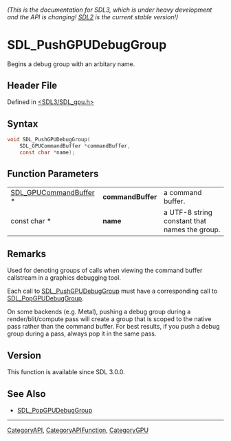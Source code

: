 ###### (This is the documentation for SDL3, which is under heavy development and the API is changing! [SDL2](https://wiki.libsdl.org/SDL2/) is the current stable version!)
# SDL_PushGPUDebugGroup

Begins a debug group with an arbitary name.

## Header File

Defined in [<SDL3/SDL_gpu.h>](https://github.com/libsdl-org/SDL/blob/main/include/SDL3/SDL_gpu.h)

## Syntax

```c
void SDL_PushGPUDebugGroup(
    SDL_GPUCommandBuffer *commandBuffer,
    const char *name);
```

## Function Parameters

|                                                |                   |                                               |
| ---------------------------------------------- | ----------------- | --------------------------------------------- |
| [SDL_GPUCommandBuffer](SDL_GPUCommandBuffer) * | **commandBuffer** | a command buffer.                             |
| const char *                                   | **name**          | a UTF-8 string constant that names the group. |

## Remarks

Used for denoting groups of calls when viewing the command buffer
callstream in a graphics debugging tool.

Each call to [SDL_PushGPUDebugGroup](SDL_PushGPUDebugGroup) must have a
corresponding call to [SDL_PopGPUDebugGroup](SDL_PopGPUDebugGroup).

On some backends (e.g. Metal), pushing a debug group during a
render/blit/compute pass will create a group that is scoped to the native
pass rather than the command buffer. For best results, if you push a debug
group during a pass, always pop it in the same pass.

## Version

This function is available since SDL 3.0.0.

## See Also

- [SDL_PopGPUDebugGroup](SDL_PopGPUDebugGroup)

----
[CategoryAPI](CategoryAPI), [CategoryAPIFunction](CategoryAPIFunction), [CategoryGPU](CategoryGPU)

